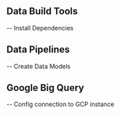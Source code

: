## Data Build Tools
-- Install Dependencies

## Data Pipelines
-- Create Data Models

## Google Big Query
-- Config connection to GCP instance